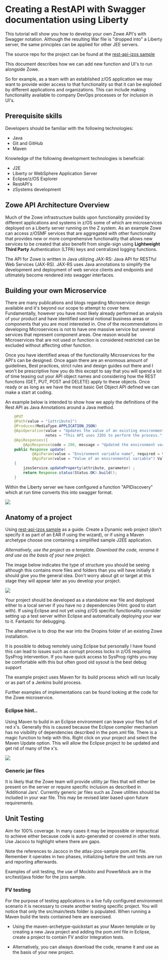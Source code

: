 # Creating a RestAPI with Swagger documentation using Liberty

This tutorial will show you how to develop your own Zowe API's with Swagger notation. Although the resulting War file is "dropped into" a Liberty server, the same principles can be applied for other JEE servers.

The source repo for the project can be found at the [rest-api-jzos sample](https://github.com/zowe/rest-api-jzos-sample)

This document describes how we can add new function and UI's to run alongside Zowe.

So for example, as a team with an established z/OS application we may want to provide wider access to that functionality so that it can be exploited by different applications and organizations. This can include making functionality available to company DevOps processes or for inclusion in UI's.

## Prerequisite skills

Developers should be familiar with the following technologies:

- Java
- Git and GitHub
- Maven

Knowledge of the following development technologies is beneficial:

- J2E
- Liberty or WebSphere Application Server
- Eclipse/z/OS Explorer
- RestAPI's
- zSystems development

## Zowe API Architecture Overview

Much of the Zowe infrastructure builds upon functionality provided by different applications and systems in z/OS some of which are microservices deployed on a Liberty server running on the Z system. As an example Zowe can access z/OSMF services that are aggregated with other functionality that provides new or more comprehensive functionality that allows new services to be created that also benefit from single-sign using **Lightweight Third Party** Authentication (LTPA) keys and centralized logging functions.

The API for Zowe is written in Java utilizing JAX-RS: Java API for RESTful Web Services (JAX-RS). JAX-RS uses Java annotations to simplify the development and deployment of web service clients and endpoints and ultimately become rendered into swagger interfaces.

## Building your own Microservice

There are many publications and blogs regarding Microservice design
available and it's beyond our scope to attempt to cover here. Fundamentally, however you have most likely already performed an analysis of your product and have identified several notional business
areas or components that you are most interested in. One of the recommendations in developing Microservices is not to have one massive service but several services that represent component areas. One reason
would be Microservices that are not used or function is considered restricted can be excluded without affecting other function.

Once you have identified areas of the functionality Microservices for the API's can be designed. Once again there are an
enormous amount of guidelines, Best practices, strict rules and design guides out there and I won't be prescriptive how you do this except to
say that you will spend a lot of time teasing out your API object names and considering how the REST functions (GET, PUT, POST and DELETE) apply
to these objects. Once ready or as long as we have the most basic Get Object API defined we can make a start at coding.

An example below is intended to show how we apply the definitions of
the Rest API as Java Annotations around a Java method.

```java
	@PUT
	@Path(value = "{attribute}")
	@Produces(MediaType.APPLICATION_JSON)
	@ApiOperation(value = "Updates the value of an existing environment variable",
	              notes = "This API uses JZOS to perform the process.")
	@ApiResponses({
		@ApiResponse(code = 200, message = "Updated the environment variable")})
	public Response update(
			@ApiParam(value = "Environment variable name", required = true)  @PathParam("attribute") String attribute,
			@ApiParam(value = "Value of an environmental variable") ValueParameter parameter)
	{
		jzosService.updateProperty(attribute, parameter) ;
		return Response.status(Status.OK).build();
	}
```

Within the Liberty server we have configured a function "APIDiscovery" which at run time converts this into swagger format.

![](/stable/images/guides/libertyAPI/swag.png)

## Anatomy of a project

Using [rest-api-jzos sample](https://github.com/zowe/rest-api-jzos-sample) as a guide. Create a Dynamic web project (don't specify it as part of an EAR if using the wizard), or if using a
Maven archetype choose one containing a simplified sample J2EE application.

_Alternatively, use the project as a template. Download the code, rename it and use as the basis of your new project._

The image below indicates the type of structure you should be seeing although this contains more files and folders than you will have
initially it should give you the general idea. Don't worry about git or target at this stage they will appear later as you develop your project.

![](/stable/images/guides/libertyAPI/struct1.png)

Your project should be developed as a standalone war file and deployed either to a local server if you have no z dependencies (Hint: good to
start with). If using Eclipse and not yet using z/OS specific functionality consider setting up a test server within Eclipse and
automatically deploying your war to it. Fantastic for debugging.

The alternative is to drop the war into the Dropins folder of an existing Zowe installation.

It is possible to debug remotely using Eclipse but personally I have found this can lead to issues such as corrupt process locks in z/OS
requiring SysProg intervention. If you have quick access to SysProg rights you may be comfortable with this but often good old sysout is the
best debug support

The example project uses Maven for its build process which will run locally or as part of a Jenkins build process.

Further examples of implementations can be found looking at the code for the Zowe microservice.

### Eclipse hint..

Using Maven to build in an Eclipse environment can leave your files full of red x's. Generally this is caused because the Eclipse compiler
mechanism has no visibility of dependencies described in the pom.xml file. There is a magic function to help with this. Right click on your
project and select the Maven Update option. This will allow the Eclipse project to be updated and get rid of many of the x's.

![](/stable/images/guides/libertyAPI/menu1.png)

### Generic jar files

It is likely that the Zowe team will provide utility jar files that will either be present on the server or require specific inclusion as
described in 'Additional Jars'. Currently generic jar files such as Zowe utilities should be included in your war file. This may be revised
later based upon future requirements.

## Unit Testing

Aim for 100% coverage. In many cases it may be impossible or impractical to achieve either because code is auto-generated or covered in other
tests. Use Jacoco to highlight where there are gaps.

Note the references to Jacoco in the atlas-jzos-sample pom.xml file. Remember it operates in two phases, initializing before the unit tests
are run and reporting afterwards.

Examples of unit testing, the use of Mockito and PowerMock are in the src/test/java folder for the jzos sample.

### FV testing

For the purpose of testing applications in a live fully configured environment scenario it is necessary to create another testing specific
project. You will notice that only the src/main/tests folder is populated. When running a Maven build the tests contained here are
exercised.

- Using the maven-archetype-quickstart as your Maven template or by creating a new Java project and adding the pom.xml file in Eclipse,
  create a project to contain FV and/or Integration tests.

- Alternatively, you can always download the code, rename it and use as the basis of your new project.
